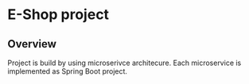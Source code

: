 <h1>E-Shop project</h1>

<h2>Overview</h2>
<p>Project is build by using microserivce architecure.
Each microservice is implemented as Spring Boot project.
</p>